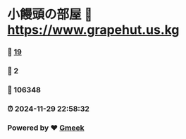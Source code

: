 # 小饅頭の部屋 :link: https://www.grapehut.us.kg 
### :page_facing_up: [19](https://www.grapehut.us.kg/tag.html) 
### :speech_balloon: 2 
### :hibiscus: 106348 
### :alarm_clock: 2024-11-29 22:58:32 
### Powered by :heart: [Gmeek](https://github.com/Meekdai/Gmeek)
